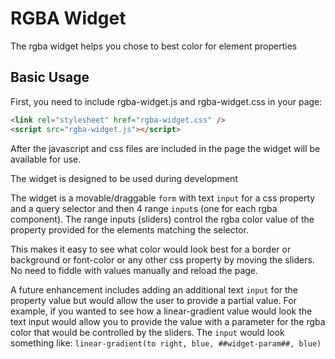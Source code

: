 # RGBA Widget

The rgba widget helps you chose to best color for element properties

## Basic Usage

First, you need to include rgba-widget.js and rgba-widget.css in your page:

```html
<link rel="stylesheet" href="rgba-widget.css" />
<script src="rgba-widget.js"></script>
```

After the javascript and css files are included in the page the widget 
will be available for use. 

The widget is designed to be used during development

The widget is a movable/draggable `form` with text `input` for a css property and a query selector
and then 4 range `input`s (one for each rgba component). The range inputs (sliders) control the rgba color value 
of the property provided for the elements matching the selector.

This makes it easy to see what color would look best for a border or background or font-color or any
other css property by moving the sliders. No need to fiddle with values manually and reload the page. 

A future enhancement includes adding an additional text `input` for the property value but would
allow the user to provide a partial value. For example, if you wanted to see how a linear-gradient
value would look the text input would allow you to provide the value with a parameter for the rgba
color that would be controlled by the sliders. The `input` would look something like:
`linear-gradient(to right, blue, ##widget-param##, blue)`
